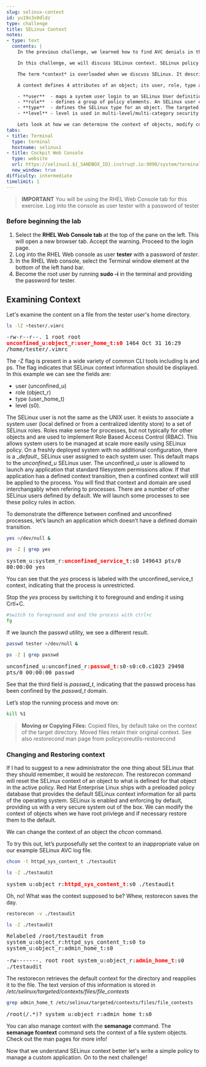```yaml
---
slug: selinux-context
id: yu19x3x0dldz
type: challenge
title: SELinux Context
notes:
- type: text
  contents: |
    In the previous challenge, we learned how to find AVC denials in the logs and what sort of information is logged by SELinux when a violation occurs.

    In this challenge, we will discuss SELinux context. SELinux policy is built on context information.

    The term *context* is overloaded when we discuss SELinux. It describes a label or identifier **and** defines the runtime security domain for an object. The *object* can be a running process, network port, usb device, file, or really anything in the operating system. All objects in the operating system are labelled with a context. The context is used by the SELinux security server whenever the object is the *subject* or *target* of an *action* in the operating system. We use context when we define SELinux policies.

    A context defines 4 attributes of an object; its user, role, type and level information.

    - **user**  - maps a system user login to an SELinux User definition. e.g. unconfined user, super user, etc..
    - **role**  - defines a group of policy elements. An SELinux user can be mapped to multiple roles.
    - **type**  - defines the SELinux type for an object. The targeted policy is focused on type enforcement. We will use this the most.
    - **level** - level is used in multi-level/multi-category security where the segmentation of content and operations is enforced. The level is defined as a range i.e. lowlevel-highlevel e.g. s0-s3

    Lets look at how we can determine the context of objects, modify context, restore it and propagate it.
tabs:
- title: Terminal
  type: terminal
  hostname: selinux1
- title: Cockpit Web Console
  type: website
  url: https://selinux1.${_SANDBOX_ID}.instruqt.io:9090/system/terminal
  new_window: true
difficulty: intermediate
timelimit: 1
---
```

> **IMPORTANT** You will be using the RHEL Web Console tab for this exercise. Log into the console as user tester with a password of tester

### Before beginning the lab

1. Select the **RHEL Web Console tab** at the top of the pane on the left. This will open a new browser tab. Accept the warning. Proceed to the login page.
2. Log into the RHEL Web console as user **tester** with a password of *tester*.
3. In the RHEL Web console, select the Terminal window element at the bottom of the left hand bar.
4. Become the root user by running **sudo -i** in the terminal and providing the password for tester.

## <strong>Examining Context</strong>

Let's examine the content on a file from the tester user's home directory.

```bash
ls -lZ ~tester/.vimrc
```

<pre class="file" style="white-space: pre-wrap; font-family:monospace;">-rw-r--r--. 1 root root <strong style="color: red">unconfined_u:object_r:user_home_t:s0</strong> 1464 Oct 31 16:29 /home/tester/.vimrc</pre>

The -Z flag is present in a wide variety of common CLI tools including ls and ps. The flag indicates that SELinux context information should be displayed. In this example we can see the fields are:
- user (unconfined_u)
- role (object_r)
- type (user_home_t)
- level (s0).

The SELinux user is not the same as the UNIX user. It exists to associate a system user (local defined or from a centralized identity store) to a set of SELinux roles. Roles make sense for processes, but not typically for other objects and are used to implement Role Based Access Control (RBAC). This allows system users to be managed at scale more easily using SELinux policy. On a freshly deployed system with no additional configuration, there is a \__default__ SELinux user assigned to each system user. This default maps to the *unconfined_u* SELinux user. The unconfined_u user is allowed to launch any application that standard filesystem permissions allow. If that application has a defined context transition, then a confined context will still be applied to the process. You will find that context and domain are used interchangably when refering to processes. There are a number of other SELinux users defined by default. We will launch some processes to see these policy rules in action.

To demonstrate the difference between confined and unconfined processes, let’s launch an application which doesn’t have a defined domain transition.

```bash
yes >/dev/null &
```
```bash
ps -Z | grep yes
```

<pre class="file" style="white-space: pre-wrap; font-family:monospace;">system_u:system_r:<strong style="color: red">unconfined_service_t</strong>:s0 149643 pts/0 00:00:00 yes</pre>

You can see that the *yes* process is labeled with the unconfined_service_t context, indicating that the process is unrestricted.

Stop the *yes* process by switching it to foreground and ending it using Crtl+C.

```bash
#switch to foreground and end the process with ctrl+c
fg
```

If we launch the passwd utility, we see a different result.

```bash
passwd tester >/dev/null &
```
```bash
ps -Z | grep passwd
```

<pre class="file" style="white-space: pre-wrap; font-family:monospace;">unconfined_u:unconfined_r:<strong style="color: red">passwd_t</strong>:s0-s0:c0.c1023 29498 pts/0 00:00:00 passwd</pre>

See that the third field is *passwd_t*, indicating that the passwd process has been confined by the *passwd_t* domain.

Let’s stop the running process and move on:

```bash
kill %1
```
> **Moving or Copying Files:** Copied files, by default take on the context of the target directory. Moved files retain their original context. See also *restorecond* man page from policycoreutils-restorecond

### Changing and Restoring context

If I had to suggest to a new administrator the one thing about SELinux that they should remember, it would be *restorecon*. The restorecon command will reset the SELinux context of an object to what is defined for that object in the active policy. Red Hat Enterprise Linux ships with a preloaded policy database that provides the default SELinux context information for all parts of the operating system. SELinux is enabled and enforcing by default, providing us with a very secure system out of the box. We can modify the context of objects when we have root privlege and if necessary restore them to the default.

We can change the context of an object the *chcon* command.

To try this out, let’s purposefully set the context to an inappropriate value on our example SELinux AVC log file.

```bash
chcon -t httpd_sys_content_t ./testaudit
```
```bash
ls -Z ./testaudit
```

<pre class="file" style="white-space: pre-wrap; font-family:monospace;">system_u:object_r:<strong style="color: red">httpd_sys_content_t</strong>:s0 ./testaudit</pre>

Oh, no! What was the context supposed to be? Whew, restorecon saves the day.

```bash
restorecon -v ./testaudit
```
```bash
ls -Z ./testaudit
```

<pre class="file" style="white-space: pre-wrap; font-family:monospace;">Relabeled /root/testaudit from system_u:object_r:httpd_sys_content_t:s0 to system_u:object_r:admin_home_t:s0

-rw-------. root root system_u:object_r:<strong style="color: red">admin_home_t</strong>:s0 ./testaudit</pre>

The restorecon retrieves the default context for the directory and reapplies it to the file. The text version of this information is stored in */etc/selinux/targeted/contexts/files/file_contexts*

```bash
grep admin_home_t /etc/selinux/targeted/contexts/files/file_contexts
```

<pre class="file" style="white-space: pre-wrap; font-family:monospace;">
/root(/.*)?	system_u:object_r:admin_home_t:s0</pre>

You can also manage context with the **semanage** command. The **semanage fcontext** command sets the context of a file system objects. Check out the man pages for more info!

Now that we understand SELinux context better let's write a simple policy to manage a custom application. On to the next challenge!